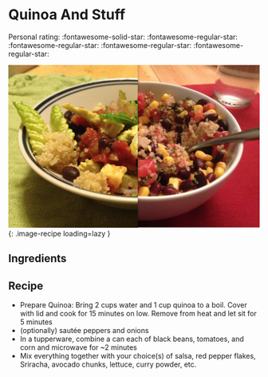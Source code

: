 <!-- Do not modify sections with "AUTO-*". They are updated by make.py -->

# Quinoa And Stuff

<!-- rating=1; (User can specify rating on scale of 1-5) -->
<!-- AUTO-UserRating -->
Personal rating: :fontawesome-solid-star: :fontawesome-regular-star: :fontawesome-regular-star: :fontawesome-regular-star: :fontawesome-regular-star:
<!-- /AUTO-UserRating -->

<!-- name_image=quinoa_and_stuff.png; (User can specify image name if multiple exist) -->
<!-- AUTO-Image -->
![quinoa_and_stuff.png](./quinoa_and_stuff.png){: .image-recipe loading=lazy }
<!-- /AUTO-Image -->

## Ingredients



## Recipe

* Prepare Quinoa: Bring 2 cups water and 1 cup quinoa to a boil. Cover with lid and cook for 15 minutes on low. Remove from heat and let sit for 5 minutes
* (optionally) sautée peppers and onions
* In a tupperware, combine a can each of black beans, tomatoes, and corn and microwave for ~2 minutes
* Mix everything together with your choice(s) of salsa, red pepper flakes, Sriracha, avocado chunks, lettuce, curry powder, etc.
